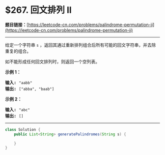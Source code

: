 # $267. 回文排列 II

**题目链接：**[https://leetcode-cn.com/problems/palindrome-permutation-ii](https://leetcode-cn.com/problems/palindrome-permutation-ii)

---

<div class="content__1Y2H">
 <div class="notranslate">
  <p>给定一个字符串 <code>s</code>&nbsp;，返回其通过重新排列组合后所有可能的回文字符串，并去除重复的组合。</p> 
  <p>如不能形成任何回文排列时，则返回一个空列表。</p> 
  <p><strong>示例 1：</strong></p> 
  <pre class="language-text"><strong>输入: </strong><code>"aabb"</code>
<strong>输出: </strong><code>["abba", "baab"]</code></pre> 
  <p><strong>示例 2：</strong></p> 
  <pre class="language-text"><strong>输入: </strong><code>"abc"</code>
<strong>输出: </strong><code>[]</code></pre> 
 </div>
</div>

---

```java
class Solution {
    public List<String> generatePalindromes(String s) {
        
    }
}
```